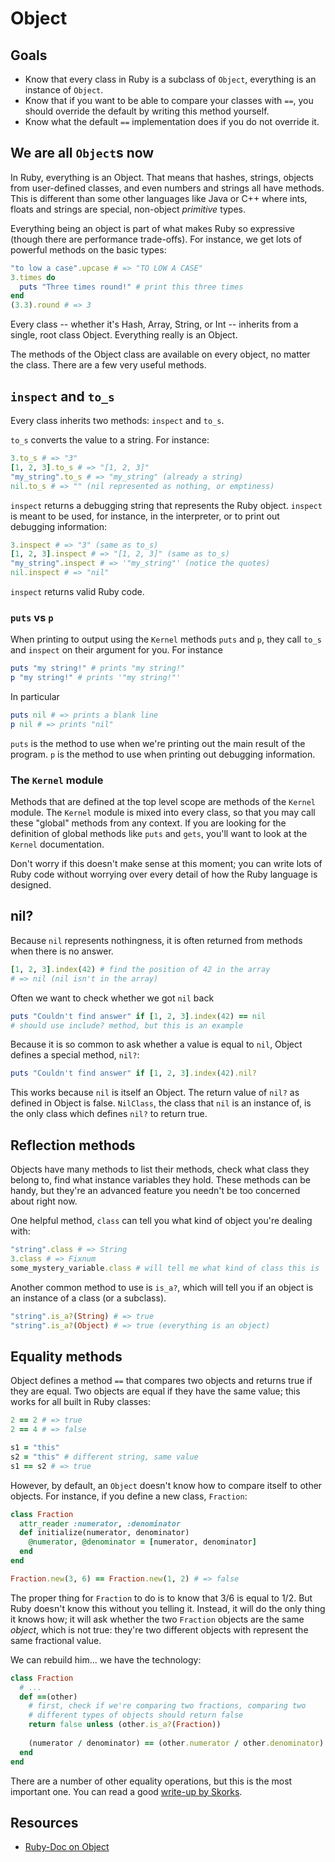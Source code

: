# Object

## Goals

* Know that every class in Ruby is a subclass of `Object`, everything
  is an instance of `Object`.
* Know that if you want to be able to compare your classes with `==`,
  you should override the default by writing this method yourself.
* Know what the default `==` implementation does if you do not
  override it.

## We are all `Object`s now

In Ruby, everything is an Object. That means that hashes, strings,
objects from user-defined classes, and even numbers and strings all
have methods. This is different than some other languages like Java or
C++ where ints, floats and strings are special, non-object *primitive*
types.

Everything being an object is part of what makes Ruby so expressive
(though there are performance trade-offs). For instance, we get lots
of powerful methods on the basic types:

```ruby
"to low a case".upcase # => "TO LOW A CASE"
3.times do
  puts "Three times round!" # print this three times
end
(3.3).round # => 3
```

Every class -- whether it's Hash, Array, String, or Int -- inherits
from a single, root class Object. Everything really is an Object.

The methods of the Object class are available on every object, no
matter the class. There are a few very useful methods.

## `inspect` and `to_s`

Every class inherits two methods: `inspect` and `to_s`.

`to_s` converts the value to a string. For instance:

```ruby
3.to_s # => "3"
[1, 2, 3].to_s # => "[1, 2, 3]"
"my_string".to_s # => "my_string" (already a string)
nil.to_s # => "" (nil represented as nothing, or emptiness)
```

`inspect` returns a debugging string that represents the Ruby
object. `inspect` is meant to be used, for instance, in the
interpreter, or to print out debugging information:

```ruby
3.inspect # => "3" (same as to_s)
[1, 2, 3].inspect # => "[1, 2, 3]" (same as to_s)
"my_string".inspect # => '"my_string"' (notice the quotes)
nil.inspect # => "nil"
```

`inspect` returns valid Ruby code.

### `puts` vs `p`

When printing to output using the `Kernel` methods `puts` and `p`, they call
`to_s` and `inspect` on their argument for you. For instance

```ruby
puts "my string!" # prints "my string!"
p "my string!" # prints '"my string!"'
```

In particular

```ruby
puts nil # => prints a blank line
p nil # => prints "nil"
```

`puts` is the method to use when we're printing out the main result of
the program. `p` is the method to use when printing out debugging
information.

### The `Kernel` module

Methods that are defined at the top level scope are methods of the
`Kernel` module. The `Kernel` module is mixed into every class, so
that you may call these "global" methods from any context. If you are
looking for the definition of global methods like `puts` and `gets`,
you'll want to look at the `Kernel` documentation.

Don't worry if this doesn't make sense at this moment; you can write
lots of Ruby code without worrying over every detail of how the Ruby
language is designed.

## nil?

Because `nil` represents nothingness, it is often returned from
methods when there is no answer.

```ruby
[1, 2, 3].index(42) # find the position of 42 in the array
# => nil (nil isn't in the array)
```

Often we want to check whether we got `nil` back

```ruby
puts "Couldn't find answer" if [1, 2, 3].index(42) == nil
# should use include? method, but this is an example
```

Because it is so common to ask whether a value is equal to `nil`,
Object defines a special method, `nil?`:

```ruby
puts "Couldn't find answer" if [1, 2, 3].index(42).nil?
```

This works because `nil` is itself an Object. The return value of
`nil?` as defined in Object is false. `NilClass`, the class that `nil`
is an instance of, is the only class which defines `nil?` to return
true.

## Reflection methods

Objects have many methods to list their methods, check what class they
belong to, find what instance variables they hold. These methods can
be handy, but they're an advanced feature you needn't be too concerned
about right now.

One helpful method, `class` can tell you what kind of object you're
dealing with:

```ruby
"string".class # => String
3.class # => Fixnum
some_mystery_variable.class # will tell me what kind of class this is
```

Another common method to use is `is_a?`, which will tell you if an
object is an instance of a class (or a subclass).

```ruby
"string".is_a?(String) # => true
"string".is_a?(Object) # => true (everything is an object)
```

## Equality methods

Object defines a method `==` that compares two objects and returns
true if they are equal. Two objects are equal if they have the same
value; this works for all built in Ruby classes:

```ruby
2 == 2 # => true
2 == 4 # => false

s1 = "this"
s2 = "this" # different string, same value
s1 == s2 # => true
```

However, by default, an `Object` doesn't know how to compare itself to
other objects. For instance, if you define a new class, `Fraction`:

```ruby
class Fraction
  attr_reader :numerator, :denominator
  def initialize(numerator, denominator)
    @numerator, @denominator = [numerator, denominator]
  end
end

Fraction.new(3, 6) == Fraction.new(1, 2) # => false
```

The proper thing for `Fraction` to do is to know that 3/6 is equal to
1/2. But Ruby doesn't know this without you telling it. Instead, it
will do the only thing it knows how; it will ask whether the two
`Fraction` objects are the same *object*, which is not true: they're
two different objects with represent the same fractional value.

We can rebuild him... we have the technology:

```ruby
class Fraction
  # ...
  def ==(other)
    # first, check if we're comparing two fractions, comparing two
    # different types of objects should return false
    return false unless (other.is_a?(Fraction))
    
    (numerator / denominator) == (other.numerator / other.denominator)
  end
end
```

There are a number of other equality operations, but this is the most
important one. You can read a good
[write-up by Skorks][skorks-on-equality].

[skorks-on-equality]: http://www.skorks.com/2009/09/ruby-equality-and-object-comparison/

## Resources
* [Ruby-Doc on Object](http://ruby-doc.org/core-1.9.3/Object.html)
